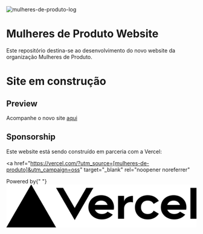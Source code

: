 <img src="https://user-images.githubusercontent.com/5320963/141206473-0f185e62-1452-49d8-9434-2b134e4f1285.png" alt="mulheres-de-produto-log" width="60"/>

# Mulheres de Produto Website

Este repositório destina-se ao desenvolvimento do novo website da organização Mulheres de Produto. 

# Site em construção

## Preview

Acompanhe o novo site [aqui](https://website-mulheres-de-produto.vercel.app/)

## Sponsorship

Este website está sendo construído em parceria com a Vercel:

<a
  href="https://vercel.com/?utm_source=[mulheres-de-produto]&utm_campaign=oss"
  target="_blank"
  rel="noopener noreferrer"
>
  Powered by{" "}
 <img src="https://raw.githubusercontent.com/mulheres-de-produto/website/9037112aef314053d7ef769aefbc9226571b0a90/public/vercel.svg" alt="vercel-sponsor"/>
</a>
